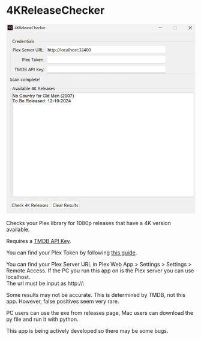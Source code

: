 # 4KReleaseChecker
![4KReleaseChecker](4KReleaseCheckerScreenshot.jpg)  
  
Checks your Plex library for 1080p releases that have a 4K version available.  
  
Requires a [TMDB API Key](https://developer.themoviedb.org/docs/getting-started).  
  
You can find your Plex Token by following [this guide](https://support.plex.tv/articles/204059436-finding-an-authentication-token-x-plex-token/).  
  
You can find your Plex Server URL in Plex Web App > Settings > Settings > Remote Access. If the PC you run this app on is the Plex server you can use localhost.  
The url must be input as http://<server ip>:<port>
  
Some results may not be accurate. This is determined by TMDB, not this app. However, false positives seem very rare.  
  
PC users can use the exe from releases page, Mac users can download the py file and run it with python.  
  
This app is being actively developed so there may be some bugs.
